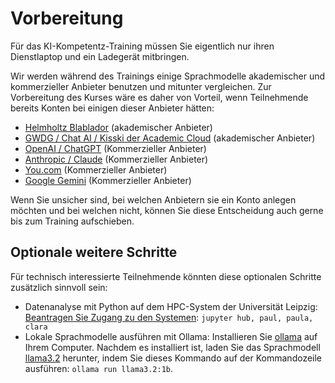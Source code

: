# Vorbereitung

Für das KI-Kompetentz-Training müssen Sie eigentlich nur ihren Dienstlaptop und ein Ladegerät mitbringen.

Wir werden während des Trainings einige Sprachmodelle akademischer und kommerzieller Anbieter benutzen und mitunter vergleichen. Zur Vorbereitung des Kurses wäre es daher von Vorteil, wenn Teilnehmende bereits Konten bei einigen dieser Anbieter hätten:
* [Helmholtz Blablador](https://helmholtz-blablador.fz-juelich.de/) (akademischer Anbieter)
* [GWDG / Chat AI / Kisski der Academic Cloud](https://chat-ai.academiccloud.de/) (akademischer Anbieter)
* [OpenAI / ChatGPT](https://chatgpt.com/) (Kommerzieller Anbieter)
* [Anthropic / Claude](https://claude.ai/) (Kommerzieller Anbieter)
* [You.com](https://you.com) (Kommerzieller Anbieter)
* [Google Gemini](https://gemini.google.com/) (Kommerzieller Anbieter)

Wenn Sie unsicher sind, bei welchen Anbietern sie ein Konto anlegen möchten und bei welchen nicht, können Sie diese Entscheidung auch gerne bis zum Training aufschieben.

## Optionale weitere Schritte

Für technisch interessierte Teilnehmende könnten diese optionalen Schritte zusätzlich sinnvoll sein:
* Datenanalyse mit Python auf dem HPC-System der Universität Leipzig: [Beantragen Sie Zugang zu den Systemen](https://service.rz.uni-leipzig.de/scientific-computing/sc-infrastruktur-beantragen/): `jupyter hub, paul, paula, clara`
* Lokale Sprachmodelle ausführen mit Ollama: Installieren Sie [ollama](https://ollama.com/download) auf Ihrem Computer. Nachdem es installiert ist, laden Sie das Sprachmodell [llama3.2](https://ollama.com/library/llama3.2:1b) herunter, indem Sie dieses Kommando auf der Kommandozeile ausführen: `ollama run llama3.2:1b`.
